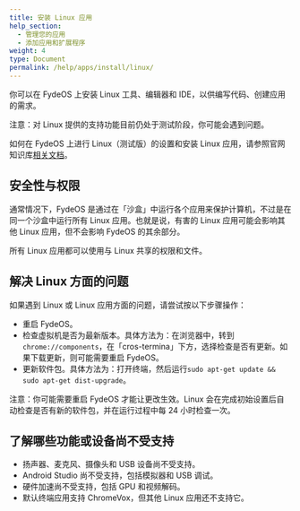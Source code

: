 ```yaml
---
title: 安装 Linux 应用
help_section:
  - 管理您的应用
  - 添加应用和扩展程序
weight: 4
type: Document
permalink: /help/apps/install/linux/
---
```


你可以在 FydeOS 上安装 Linux 工具、编辑器和 IDE，以供编写代码、创建应用的需求。

注意：对 Linux 提供的支持功能目前仍处于测试阶段，你可能会遇到问题。

如何在 FydeOS 上进行 Linux（测试版）的设置和安装 Linux 应用，请参照官网知识库[相关文档](https://faq.fydeos.com/category/crostini/)。

## 安全性与权限

通常情况下，FydeOS 是通过在「沙盒」中运行各个应用来保护计算机，不过是在同一个沙盒中运行所有 Linux 应用。也就是说，有害的 Linux 应用可能会影响其他 Linux 应用，但不会影响 FydeOS 的其余部分。

所有 Linux 应用都可以使用与 Linux 共享的权限和文件。

## 解决 Linux 方面的问题

如果遇到 Linux 或 Linux 应用方面的问题，请尝试按以下步骤操作：

- 重启 FydeOS。
- 检查虚拟机是否为最新版本。具体方法为：在浏览器中，转到`chrome://components`，在「cros-termina」下方，选择检查是否有更新。如果下载更新，则可能需要重启 FydeOS。
- 更新软件包。具体方法为：打开终端，然后运行`sudo apt-get update && sudo apt-get dist-upgrade`。

注意：你可能需要重启 FydeOS 才能让更改生效。Linux 会在完成初始设置后自动检查是否有新的软件包，并在运行过程中每 24 小时检查一次。

## 了解哪些功能或设备尚不受支持

- 扬声器、麦克风、摄像头和 USB 设备尚不受支持。
- Android Studio 尚不受支持，包括模拟器和 USB 调试。
- 硬件加速尚不受支持，包括 GPU 和视频解码。
- 默认终端应用支持 ChromeVox，但其他 Linux 应用还不支持它。
